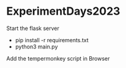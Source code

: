 # ExperimentDays2023

Start the flask server

* pip install -r requirements.txt
* python3 main.py


Add the tempermonkey script in Browser
